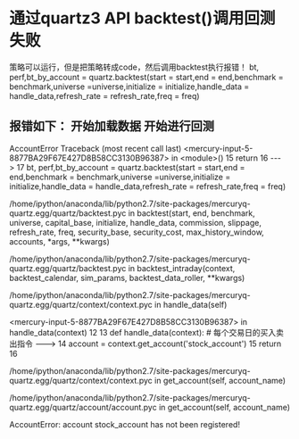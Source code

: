 # 通过quartz3 API backtest()调用回测失败

策略可以运行，但是把策略转成code，然后调用backtest执行报错！
bt, perf,bt_by_account =  quartz.backtest(start = start,end = end,benchmark = benchmark,universe =universe,initialize = initialize,handle_data = handle_data,refresh_rate = refresh_rate,freq = freq)

报错如下：
开始加载数据
开始进行回测
---------------------------------------------------------------------------
AccountError                              Traceback (most recent call last)
&lt;mercury-input-5-8877BA29F67E427D8B58CC3130B96387&gt; in &lt;module&gt;()
     15     return
     16 
---&gt; 17 bt, perf,bt_by_account =  quartz.backtest(start = start,end = end,benchmark = benchmark,universe =universe,initialize = initialize,handle_data = handle_data,refresh_rate = refresh_rate,freq = freq)

/home/ipython/anaconda/lib/python2.7/site-packages/mercuryq-quartz.egg/quartz/backtest.pyc in backtest(start, end, benchmark, universe, capital_base, initialize, handle_data, commission, slippage, refresh_rate, freq, security_base, security_cost, max_history_window, accounts, *args, **kwargs)

/home/ipython/anaconda/lib/python2.7/site-packages/mercuryq-quartz.egg/quartz/backtest.pyc in backtest_intraday(context, backtest_calendar, sim_params, backtest_data_roller, **kwargs)

/home/ipython/anaconda/lib/python2.7/site-packages/mercuryq-quartz.egg/quartz/context/context.pyc in handle_data(self)

&lt;mercury-input-5-8877BA29F67E427D8B58CC3130B96387&gt; in handle_data(context)
     12 
     13 def handle_data(context):                  # 每个交易日的买入卖出指令
---&gt; 14     account = context.get_account('stock_account')
     15     return
     16 

/home/ipython/anaconda/lib/python2.7/site-packages/mercuryq-quartz.egg/quartz/context/context.pyc in get_account(self, account_name)

/home/ipython/anaconda/lib/python2.7/site-packages/mercuryq-quartz.egg/quartz/account/account.pyc in get_account(self, account_name)

AccountError: account stock_account has not been registered! 